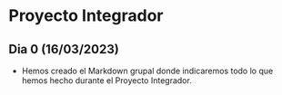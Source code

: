 # Proyecto Integrador

## Dia 0 (16/03/2023)
- Hemos creado el Markdown grupal donde indicaremos todo lo que hemos hecho durante el Proyecto Integrador.

